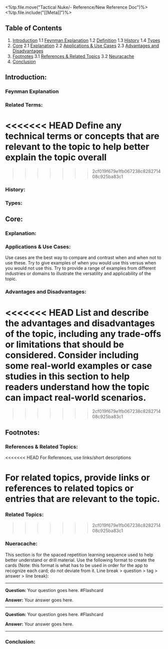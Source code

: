 <%tp.file.move("Tactical Nuke/- Reference/New Reference Doc")%>
<%tp.file.include("[[Meta]]")%>

## Table of Contents

1. [Introduction](#introduction)
   1.1 [Feynman Explanation](#feynman-explanation)
   1.2 [Definition](#definition)
   1.3 [History](#history)
   1.4 [Types](#types)
2. [Core](#core)
   2.1 [Explanation](#explanation)
   2.2 [Applications & Use Cases](#applications--use-cases)
   2.3 [Advantages and Disadvantages](#advantages-and-disadvantages)
3. [Footnotes](#footnotes)
   3.1 [References & Related Topics](#references--related-topics)
   3.2 [Neuracache](#neuracache)
4. [Conclusion](#conclusion)



## Introduction:



### Feynman Explanation



### Related Terms:

<<<<<<< HEAD
Define any technical terms or concepts that are relevant to the topic to help better explain the topic overall
=======

>>>>>>> 2cf019f679e1fb067238c828271408c925ba83c1

### History:



### Types:




## Core:

### Explanation:



### Applications & Use Cases:



Use cases are the best way to compare and contrast when and when not to use these. Try to give examples of when you would use this versus when you would not use this. Try to provide a range of examples from different industries or domains to illustrate the versatility and applicability of the topic.

### Advantages and Disadvantages:

<<<<<<< HEAD
List and describe the advantages and disadvantages of the topic, including any trade-offs or limitations that should be considered. Consider including some real-world examples or case studies in this section to help readers understand how the topic can impact real-world scenarios.
=======

>>>>>>> 2cf019f679e1fb067238c828271408c925ba83c1


## Footnotes:

### References & Related Topics:

<<<<<<< HEAD
For References, use links/short descriptions 

For related topics, provide links or references to related topics or entries that are relevant to the topic.
=======


### Related Topics:


>>>>>>> 2cf019f679e1fb067238c828271408c925ba83c1

### Nueracache:

This section is for the spaced repetition learning sequence used to help better understand or drill material. Use the following format to create the cards (Note: this format is what has to be used in order for the app to recognize each card; do not deviate from it. Line break > question > tag > answer > line break):

---
**Question:** Your question goes here. #Flashcard 

**Answer:** Your answer goes here. 

--- 
**Question:** Your question goes here. #Flashcard 

**Answer:** Your answer goes here. 

---

### Conclusion:

